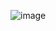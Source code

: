 ![image](https://user-images.githubusercontent.com/64613463/152664431-65b5fde5-1fde-4723-97a0-931879510f5d.png)
